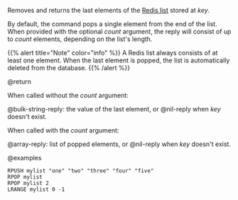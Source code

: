 Removes and returns the last elements of the [Redis list](/docs/data-types/lists) stored at _key_.

By default, the command pops a single element from the end of the list.
When provided with the optional _count_ argument, the reply will consist of up to _count_ elements, depending on the list's length.

{{% alert title="Note" color="info" %}}
A Redis list always consists of at least one element.
When the last element is popped, the list is automatically deleted from the database.
{{% /alert %}}

@return

When called without the _count_ argument:

@bulk-string-reply: the value of the last element, or @nil-reply when _key_ doesn't exist.

When called with the _count_ argument:

@array-reply: list of popped elements, or @nil-reply when _key_ doesn't exist.

@examples

```cli
RPUSH mylist "one" "two" "three" "four" "five"
RPOP mylist
RPOP mylist 2
LRANGE mylist 0 -1
```
